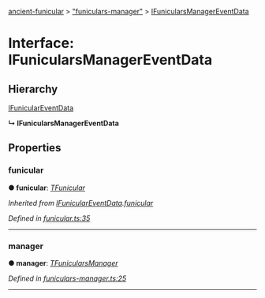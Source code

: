 [ancient-funicular](../README.md) > ["funiculars-manager"](../modules/_funiculars_manager_.md) > [IFunicularsManagerEventData](../interfaces/_funiculars_manager_.ifunicularsmanagereventdata.md)



# Interface: IFunicularsManagerEventData

## Hierarchy


 [IFunicularEventData](_funicular_.ifuniculareventdata.md)

**↳ IFunicularsManagerEventData**








## Properties
<a id="funicular"></a>

###  funicular

**●  funicular**:  *[TFunicular](../modules/_funicular_.md#tfunicular)* 

*Inherited from [IFunicularEventData](_funicular_.ifuniculareventdata.md).[funicular](_funicular_.ifuniculareventdata.md#funicular)*

*Defined in [funicular.ts:35](https://github.com/AncientSouls/Funicular/blob/9099b0f/src/lib/funicular.ts#L35)*





___

<a id="manager"></a>

###  manager

**●  manager**:  *[TFunicularsManager](../modules/_funiculars_manager_.md#tfunicularsmanager)* 

*Defined in [funiculars-manager.ts:25](https://github.com/AncientSouls/Funicular/blob/9099b0f/src/lib/funiculars-manager.ts#L25)*





___


